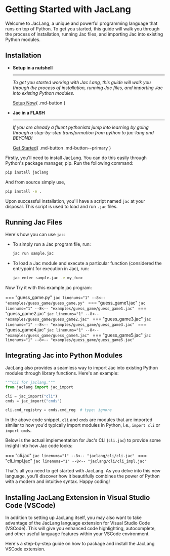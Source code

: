 # Getting Started with JacLang

Welcome to JacLang, a unique and powerful programming language that runs on top of Python. To get you started, this guide will walk you through the process of installation, running Jac files, and importing Jac into existing Python modules.

## Installation

<div class="grid cards" markdown>

-   __Setup in a nutshell__

    ---

    *To get you started working with Jac Lang, this guide will walk you through the process of installation, running Jac files, and importing Jac into existing Python modules.*

    <!-- [:octicons-arrow-right-24: Getting started](#) -->

    [Setup Now](start/installation.md){ .md-button }

-   __Jac in a FLASH__

    ---

    *If you are already a fluent pythonista jump into learning by going through a step-by-step transformation from python to jac-lang and BEYOND!*

    [Get Started](start/jac_in_a_flash.md){ .md-button .md-button--primary }

</div>

Firstly, you'll need to install JacLang. You can do this easily through Python's package manager, pip. Run the following command:

```bash
pip install jaclang
```

And from source simply use,

```bash
pip install -e .
```

Upon successful installation, you'll have a script named `jac` at your disposal. This script is used to load and run `.jac` files.

## Running Jac Files

Here's how you can use `jac`:

- To simply run a Jac program file, run:
    ```bash
    jac run sample.jac
    ```

- To load a Jac module and execute a particular function (considered the entrypoint for execution in Jac), run:
    ```bash
    jac enter sample.jac -e my_func
    ```

Now Try it with this example jac program:

=== "guess_game.py"
    ```jac linenums="1"
    --8<-- "examples/guess_game/guess_game.py"
    ```
=== "guess_game1.jac"
    ```jac linenums="1"
    --8<-- "examples/guess_game/guess_game1.jac"
    ```
=== "guess_game2.jac"
    ```jac linenums="1"
    --8<-- "examples/guess_game/guess_game2.jac"
    ```
=== "guess_game3.jac"
    ```jac linenums="1"
    --8<-- "examples/guess_game/guess_game3.jac"
    ```
=== "guess_game4.jac"
    ```jac linenums="1"
    --8<-- "examples/guess_game/guess_game4.jac"
    ```
=== "guess_game5.jac"
    ```jac linenums="1"
    --8<-- "examples/guess_game/guess_game5.jac"
    ```

## Integrating Jac into Python Modules

JacLang also provides a seamless way to import Jac into existing Python modules through library functions. Here's an example:

```python
"""CLI for jaclang."""
from jaclang import jac_import

cli = jac_import("cli")
cmds = jac_import("cmds")

cli.cmd_registry = cmds.cmd_reg  # type: ignore
```

In the above code snippet, `cli` and `cmds` are modules that are imported similar to how you'd typically import modules in Python, i.e., `import cli` or `import cmds`.

Below is the actual implementation for Jac's CLI (`cli.jac`) to provide some insight into how Jac code looks:

=== "cli.jac"
    ```jac linenums="1"
    --8<-- "jaclang/cli/cli.jac"
    ```
=== "cli_impl.jac"
    ```jac linenums="1"
    --8<-- "jaclang/cli/cli_impl.jac"
    ```

That's all you need to get started with JacLang. As you delve into this new language, you'll discover how it beautifully combines the power of Python with a modern and intuitive syntax. Happy coding!

## Installing JacLang Extension in Visual Studio Code (VSCode)

In addition to setting up JacLang itself, you may also want to take advantage of the JacLang language extension for Visual Studio Code (VSCode). This will give you enhanced code highlighting, autocomplete, and other useful language features within your VSCode environment.

Here's a step-by-step guide on how to package and install the JacLang VSCode extension.